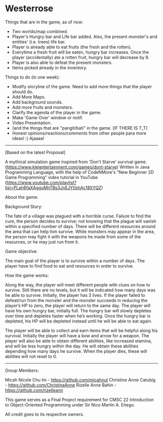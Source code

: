 # Westerrose

Things that are in the game, as of now: 

  - Two worlds/map combined. 
  - Player's Hungry bar and Life bar added. Also, the present monster's and entities' (i.e. trees) life bar. 
  - Player is already able to eat fruits (the fresh and the rotten). 
  - Everytime a fresh fruit will be eaten, hungry bar increases. Once the player (accidentally) ate a rotten fruit, hungry bar will decrease by 8. 
  - Player is also able to defeat the present monsters. 
  - Items picked already in the inventory. 


Things to do (in one week):

  - Modify storyline of the game. Need to add more things that the player should do. 
  - Add More Maps.
  - Add background sounds. 
  - Add more fruits and monsters. 
  - Clarify the agenda of the player in the game. 
  - Make 'Game Over' window or notif. 
  - Video Presentation. 
  - (and the things that are "pangit/bati" in the game. [IF THERE IS T_T] 
  - Honest opinions/reactions/comments from other people para more ideas! :) Ajaaaa!

--------------------------------------------------------------------------------------------------------------------------------------

[Based on the latest Proposal]

A mythical simulation game inspired from 'Don't Starve' survival game.
(https://www.kleientertainment.com/games/dont-starve)
Written in Java Programming Language, with the help of CodeNMore's "New Beginner 2D Game Programming" video tutorial in YouTube. (https://www.youtube.com/playlist?list=PLah6faXAgguMnTBs3JnEJY0shAc18XYQZ)

About the game:

Background Story:

The fate of a village was plagued with a horrible curse. Failure to find the cure, the person decides to survive; not knowing
that the plague will vanish within a specified number of days. There will be different resources around the area that can help him
survive. While monsters may appear in the area, the person may fight it with the weapons he made from some of the resources, or he may
just run from it.

Game objective:

The main goal of the player is to survive within a number of days. The player have to find food to eat and resources in order to
survive.
	
How the game works:

Along the way, the player will meet different people with clues on how to survive. Still there are no levels, but it will be
indicated how many days was he able to survive. Initially, the player has 3 lives. If the player failed to defeat/run from the monster
and the monster succeeds in reducing the player’s HP to zero, the player will return to the same day. The player will have his own
hungry bar, initially full. The hungry bar will slowly depletes over time and depletes faster when he’s working. Once the hungry bar is
depleted, his HP will be depleted instead until he will be able to eat again.

The player will be able to collect and earn items that will be helpful along his survival. Initially the player will have a bow
and arrow for a weapon. The player will also be able to obtain different abilities, like increased stamina, and will be less hungry
within the day. He will obtain these abilities depending how many days he survive. When the player dies, these will abilities will not
reset to 0.

--------------------------------------------------------------------------------------------------------------------------------------

Group Members: 

  Micah Nicole Chu Im - https://github.com/micahnut 
  Christine Anne Catubig - https://github.com/ChristineAnne 
  Rizelle Anne Bahin - https://github.com/rizelleann 

This game serves as a Final Project requirement for CMSC 22 Introduction to Object-Oriented Programming under Sir Nico Martin A. Eñego. 

All credit goes to its respective owners.
